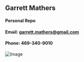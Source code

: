 ## Garrett Mathers

#### Personal Repo

#### Email: garrett.mathers@gmail.com
#### Phone: 469-340-9010


![Image](https://user-images.githubusercontent.com/42726625/131269947-4b24c303-eabf-4e01-897f-55a3e6483cd5.jpg)



